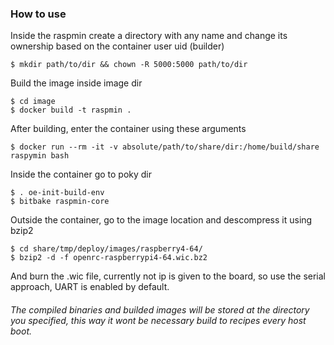 ### How to use
Inside the raspmin create a directory with any name and change its ownership based on the container user uid (builder)
```
$ mkdir path/to/dir && chown -R 5000:5000 path/to/dir
```
Build the image inside image dir
```
$ cd image
$ docker build -t raspmin .
```
After building, enter the container using these arguments
```
$ docker run --rm -it -v absolute/path/to/share/dir:/home/build/share raspymin bash
```
Inside the container go to poky dir
```
$ . oe-init-build-env
$ bitbake raspmin-core
```
Outside the container, go to the image location and descompress it using bzip2
```
$ cd share/tmp/deploy/images/raspberry4-64/
$ bzip2 -d -f openrc-raspberrypi4-64.wic.bz2 
```
And burn the .wic file, currently not ip is given to the board, so use the serial approach, UART is enabled by default. 
###### The compiled binaries and builded images will be stored at the directory you specified, this way it wont be necessary build to recipes every host boot.
